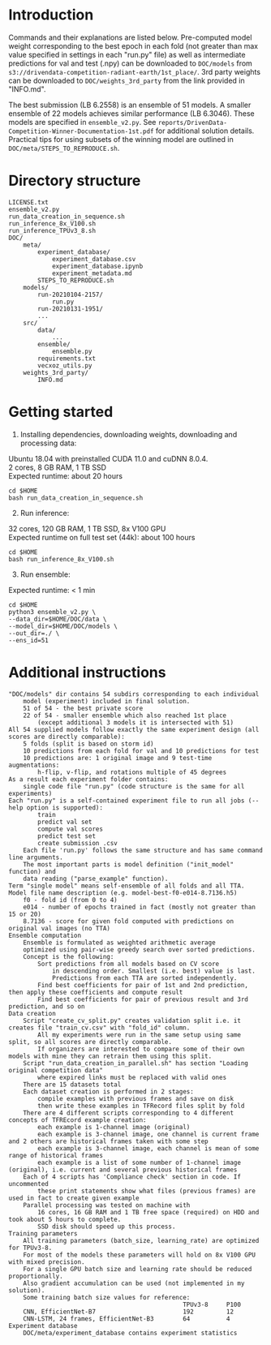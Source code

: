 # Introduction

Commands and their explanations are listed below. Pre-computed model weight corresponding to the best epoch in each fold (not greater than max value specified in settings in each "run.py" file) as well as intermediate predictions for val and test (.npy) can be downloaded to `DOC/models` from `s3://drivendata-competition-radiant-earth/1st_place/`. 3rd party weights can be downloaded to `DOC/weights_3rd_party` from the link provided in "INFO.md".

The best submission (LB 6.2558) is an ensemble of 51 models. A smaller ensemble of 22 models achieves similar performance (LB 6.3046). These models are specified in `ensemble_v2.py`. See `reports/DrivenData-Competition-Winner-Documentation-1st.pdf` for additional solution details. Practical tips for using subsets of the winning model are outlined in `DOC/meta/STEPS_TO_REPRODUCE.sh`.

# Directory structure

```
LICENSE.txt
ensemble_v2.py
run_data_creation_in_sequence.sh
run_inference_8x_V100.sh
run_inference_TPUv3_8.sh
DOC/
    meta/
        experiment_database/
            experiment_database.csv
            experiment_database.ipynb
            experiment_metadata.md
        STEPS_TO_REPRODUCE.sh
    models/
        run-20210104-2157/
            run.py
        run-20210131-1951/
        ...
    src/
        data/
            ...
        ensemble/
            ensemble.py
        requirements.txt
        vecxoz_utils.py
    weights_3rd_party/
        INFO.md
```

# Getting started

1. Installing dependencies, downloading weights, downloading and processing data:  

Ubuntu 18.04 with preinstalled CUDA 11.0 and cuDNN 8.0.4.  
2 cores, 8 GB RAM, 1 TB SSD  
Expected runtime: about 20 hours  

```
cd $HOME
bash run_data_creation_in_sequence.sh
```

2. Run inference:  

32 cores, 120 GB RAM, 1 TB SSD, 8x V100 GPU  
Expected runtime on full test set (44k): about 100 hours  

```
cd $HOME
bash run_inference_8x_V100.sh
```

3. Run ensemble:  

Expected runtime: < 1 min  

```
cd $HOME
python3 ensemble_v2.py \
--data_dir=$HOME/DOC/data \
--model_dir=$HOME/DOC/models \
--out_dir=./ \
--ens_id=51
```


# Additional instructions  

```
"DOC/models" dir contains 54 subdirs corresponding to each individual
    model (experiment) included in final solution.
    51 of 54 - the best private score
    22 of 54 - smaller ensemble which also reached 1st place
        (except additional 3 models it is intersected with 51)
All 54 supplied models follow exactly the same experiment design (all scores are directly comparable):
    5 folds (split is based on storm id)
    10 predictions from each fold for val and 10 predictions for test
    10 predictions are: 1 original image and 9 test-time augmentations:
        h-flip, v-flip, and rotations multiple of 45 degrees
As a result each experiment folder contains:
    single code file "run.py" (code structure is the same for all experiments)
Each "run.py" is a self-contained experiment file to run all jobs (--help option is supported):
        train
        predict val set
        compute val scores
        predict test set
        create submission .csv
    Each file 'run.py' follows the same structure and has same command line arguments.
    The most important parts is model definition ("init_model" function) and
    data reading ("parse_example" function).
Term "single model" means self-ensemble of all folds and all TTA.
Model file name description (e.g. model-best-f0-e014-8.7136.h5)
    f0 - fold id (from 0 to 4)
    e014 - number of epochs trained in fact (mostly not greater than 15 or 20)
    8.7136 - score for given fold computed with predictions on original val images (no TTA)
Ensemble computation
    Ensemble is formulated as weighted arithmetic average
    optimized using pair-wise greedy search over sorted predictions.
    Concept is the following:
        Sort predictions from all models based on CV score
            in descending order. Smallest (i.e. best) value is last.
            Predictions from each TTA are sorted independently.
        Find best coefficients for pair of 1st and 2nd prediction, then apply these coefficients and compute result
        Find best coefficients for pair of previous result and 3rd prediction, and so on
Data creation
    Script "create_cv_split.py" creates validation split i.e. it creates file "train_cv.csv" with "fold_id" column.
        All my experiments were run in the same setup using same split, so all scores are directly comparable.
        If organizers are interested to compare some of their own models with mine they can retrain them using this split.
    Script "run_data_creation_in_parallel.sh" has section "Loading original competition data"
        where expired links must be replaced with valid ones
    There are 15 datasets total
    Each dataset creation is performed in 2 stages:
        compile examples with previous frames and save on disk
        then write these examples in TFRecord files split by fold
    There are 4 different scripts corresponding to 4 different concepts of TFREcord example creation:
        each example is 1-channel image (original)
        each example is 3-channel image, one channel is current frame and 2 others are historical frames taken with some step
        each example is 3-channel image, each channel is mean of some range of historical frames
        each example is a list of some number of 1-channel image (original), i.e. current and several previous historical frames
    Each of 4 scripts has 'Compliance check' section in code. If uncommented
        these print statements show what files (previous frames) are used in fact to create given example
    Parallel processing was tested on machine with
        16 cores, 16 GB RAM and 1 TB free space (required) on HDD and took about 5 hours to complete.
        SSD disk should speed up this process.
Training parameters
    All training parameters (batch_size, learning_rate) are optimized for TPUv3-8.
    For most of the models these parameters will hold on 8x V100 GPU with mixed precision.
    For a single GPU batch size and learning rate should be reduced proportionally.
    Also gradient accumulation can be used (not implemented in my solution).
    Some training batch size values for reference:
                                                TPUv3-8     P100
    CNN, EfficientNet-B7                        192         12
    CNN-LSTM, 24 frames, EfficientNet-B3        64          4
Experiment database
    DOC/meta/experiment_database contains experiment statistics
```
